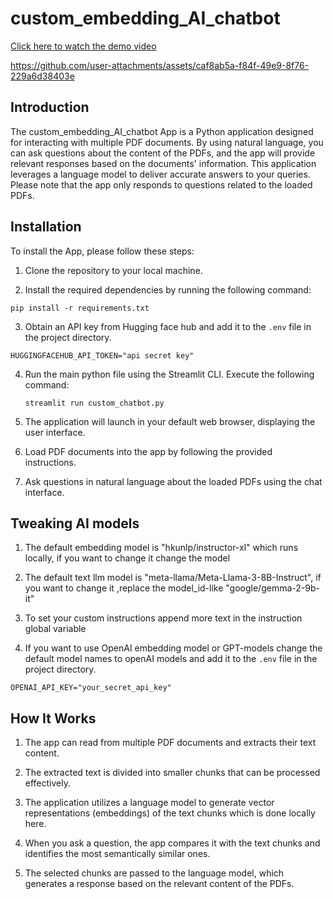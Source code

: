 # custom_embedding_AI_chatbot


[Click here to watch the demo video](custom_chatbot_running.mp4)

https://github.com/user-attachments/assets/caf8ab5a-f84f-49e9-8f76-229a6d38403e


## Introduction
The custom_embedding_AI_chatbot App is a Python application designed for interacting with multiple PDF documents. By using natural language, you can ask questions about the content of the PDFs, and the app will provide relevant responses based on the documents' information. This application leverages a language model to deliver accurate answers to your queries. Please note that the app only responds to questions related to the loaded PDFs.

## Installation

To install the App, please follow these steps:

1. Clone the repository to your local machine.

2. Install the required dependencies by running the following command:
```
pip install -r requirements.txt
```

3. Obtain an API key from Hugging face hub and add it to the `.env` file in the project directory.
  ```
  HUGGINGFACEHUB_API_TOKEN="api secret key"
  ```

4. Run the main python file using the Streamlit CLI. Execute the following command:
   ```
   streamlit run custom_chatbot.py
   ```
5. The application will launch in your default web browser, displaying the user interface.

6. Load PDF documents into the app by following the provided instructions.

7. Ask questions in natural language about the loaded PDFs using the chat interface.

## Tweaking AI models

1. The default embedding model is "hkunlp/instructor-xl" which runs locally,
if you want to change it change the model

2. The default text llm model is "meta-llama/Meta-Llama-3-8B-Instruct",
if you want to change it ,replace the model_id-like "google/gemma-2-9b-it"

3. To set your custom instructions append more text in the instruction global variable

4. If you want to use OpenAI embedding model or GPT-models change the default model names to openAI models and add  it to the `.env` file in the project directory.
```
OPENAI_API_KEY="your_secret_api_key"
 ```

## How It Works


1. The app can read from  multiple PDF documents and extracts their text content.

2. The extracted text is divided into smaller chunks that can be processed effectively.

3. The application utilizes a language model to generate vector representations (embeddings) of the text chunks which is done locally here.

4. When you ask a question, the app compares it with the text chunks and identifies the most semantically similar ones.

5. The selected chunks are passed to the language model, which generates a response based on the relevant content of the PDFs.

   
